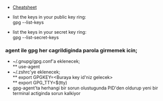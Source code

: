 * [Cheatsheet](irtfweb.ifa.hawaii.edu/~lockhart/gpg/gpg-cs.html)  
* list the keys in your public key ring:  
gpg --list-keys  
  
* list the keys in your secret key ring:  
gpg --list-secret-keys  
  
### agent ile gpg her cagrildiginda parola girmemek icin;  
* ~/.gnupg/gpg.conf'a eklenecek;  
** use-agent  
* ~/.zshrc'ye eklenecek;  
** export GPGKEY=<Buraya key id'niz gelecek>  
** export GPG_TTY=$(tty)   
* gpg-agent'ta herhangi bir sorun olustugunda PID'den oldurup yeni bir terminal
actiginda sorun kalkiyor

